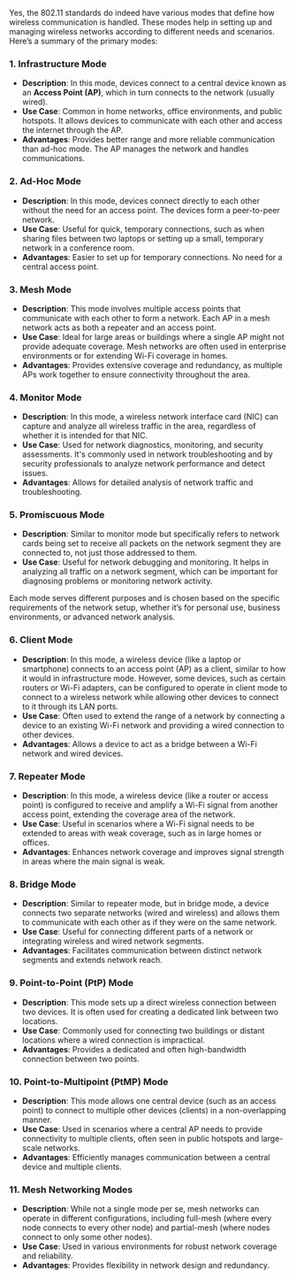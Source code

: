 Yes, the 802.11 standards do indeed have various modes that define how wireless communication is handled. These modes help in setting up and managing wireless networks according to different needs and scenarios. Here’s a summary of the primary modes:

### 1. **Infrastructure Mode**
- **Description**: In this mode, devices connect to a central device known as an **Access Point (AP)**, which in turn connects to the network (usually wired).
- **Use Case**: Common in home networks, office environments, and public hotspots. It allows devices to communicate with each other and access the internet through the AP.
- **Advantages**: Provides better range and more reliable communication than ad-hoc mode. The AP manages the network and handles communications.

### 2. **Ad-Hoc Mode**
- **Description**: In this mode, devices connect directly to each other without the need for an access point. The devices form a peer-to-peer network.
- **Use Case**: Useful for quick, temporary connections, such as when sharing files between two laptops or setting up a small, temporary network in a conference room.
- **Advantages**: Easier to set up for temporary connections. No need for a central access point.

### 3. **Mesh Mode**
- **Description**: This mode involves multiple access points that communicate with each other to form a network. Each AP in a mesh network acts as both a repeater and an access point.
- **Use Case**: Ideal for large areas or buildings where a single AP might not provide adequate coverage. Mesh networks are often used in enterprise environments or for extending Wi-Fi coverage in homes.
- **Advantages**: Provides extensive coverage and redundancy, as multiple APs work together to ensure connectivity throughout the area.

### 4. **Monitor Mode**
- **Description**: In this mode, a wireless network interface card (NIC) can capture and analyze all wireless traffic in the area, regardless of whether it is intended for that NIC.
- **Use Case**: Used for network diagnostics, monitoring, and security assessments. It's commonly used in network troubleshooting and by security professionals to analyze network performance and detect issues.
- **Advantages**: Allows for detailed analysis of network traffic and troubleshooting.

### 5. **Promiscuous Mode**
- **Description**: Similar to monitor mode but specifically refers to network cards being set to receive all packets on the network segment they are connected to, not just those addressed to them.
- **Use Case**: Useful for network debugging and monitoring. It helps in analyzing all traffic on a network segment, which can be important for diagnosing problems or monitoring network activity.

Each mode serves different purposes and is chosen based on the specific requirements of the network setup, whether it’s for personal use, business environments, or advanced network analysis.

### 6. **Client Mode**

- **Description**: In this mode, a wireless device (like a laptop or smartphone) connects to an access point (AP) as a client, similar to how it would in infrastructure mode. However, some devices, such as certain routers or Wi-Fi adapters, can be configured to operate in client mode to connect to a wireless network while allowing other devices to connect to it through its LAN ports.
- **Use Case**: Often used to extend the range of a network by connecting a device to an existing Wi-Fi network and providing a wired connection to other devices.
- **Advantages**: Allows a device to act as a bridge between a Wi-Fi network and wired devices.

### 7. **Repeater Mode**

- **Description**: In this mode, a wireless device (like a router or access point) is configured to receive and amplify a Wi-Fi signal from another access point, extending the coverage area of the network.
- **Use Case**: Useful in scenarios where a Wi-Fi signal needs to be extended to areas with weak coverage, such as in large homes or offices.
- **Advantages**: Enhances network coverage and improves signal strength in areas where the main signal is weak.

### 8. **Bridge Mode**

- **Description**: Similar to repeater mode, but in bridge mode, a device connects two separate networks (wired and wireless) and allows them to communicate with each other as if they were on the same network.
- **Use Case**: Useful for connecting different parts of a network or integrating wireless and wired network segments.
- **Advantages**: Facilitates communication between distinct network segments and extends network reach.

### 9. **Point-to-Point (PtP) Mode**

- **Description**: This mode sets up a direct wireless connection between two devices. It is often used for creating a dedicated link between two locations.
- **Use Case**: Commonly used for connecting two buildings or distant locations where a wired connection is impractical.
- **Advantages**: Provides a dedicated and often high-bandwidth connection between two points.

### 10. **Point-to-Multipoint (PtMP) Mode**

- **Description**: This mode allows one central device (such as an access point) to connect to multiple other devices (clients) in a non-overlapping manner.
- **Use Case**: Used in scenarios where a central AP needs to provide connectivity to multiple clients, often seen in public hotspots and large-scale networks.
- **Advantages**: Efficiently manages communication between a central device and multiple clients.

### 11. **Mesh Networking Modes**

- **Description**: While not a single mode per se, mesh networks can operate in different configurations, including full-mesh (where every node connects to every other node) and partial-mesh (where nodes connect to only some other nodes).
- **Use Case**: Used in various environments for robust network coverage and reliability.
- **Advantages**: Provides flexibility in network design and redundancy.